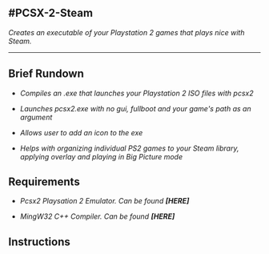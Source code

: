 #PCSX-2-Steam
--------------

*Creates an executable of your Playstation 2 games that plays nice with Steam.* 

-----------------------------------------------------------------------------
**Brief Rundown**
-----------------------------------------------------------------------------

- *Compiles an .exe that launches your Playstation 2 ISO files with pcsx2*

- *Launches pcsx2.exe with no gui, fullboot and your game's path as an argument*

- *Allows user to add an icon to the exe*

- *Helps with organizing individual PS2 games to your Steam library, applying overlay and playing in Big Picture mode*


**Requirements**
----------------

- *Pcsx2 Playsation 2 Emulator. Can be found* ***[HERE]***

- *MingW32 C++ Compiler. Can be found* ***[HERE]***


**Instructions**
----------------




